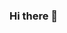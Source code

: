 ### Hi there 👋

<!--
**lanjiangqaq/lanjiangqaq** is a ✨ _special_ ✨ repository because its `README.md` (this file) appears on your GitHub profile.  

Here are some ideas to get you started: 

- 🌱 Major in Computer Science and Cyber ​​Security，currently learning Linux system language
- 👯 I’m looking to collaborate on ... 
- 🤔 I’m looking for help with ... 
- 💬 Ask me about ... 
- 📫 How to reach me: ... 
- 😄 Pronouns: ...
- ⚡ Fun fact: ...
-->
